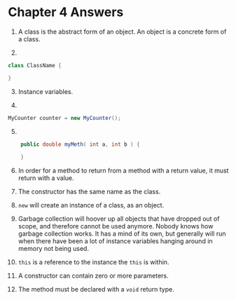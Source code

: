 # Chapter 4 Answers

1) A class is the abstract form of an object. An object is a concrete form of a class.

2) 
```java
class ClassName {

}
```

3) Instance variables.

4) 
```java
MyCounter counter = new MyCounter();
``` 

5)
```java
	public double myMeth( int a, int b ) {
	
	}
```

6) In order for a method to return from a method with a return value, it must return with a value.

7) The constructor has the same name as the class.

8) `new` will create an instance of a class, as an object.

9) Garbage collection will hoover up all objects that have dropped out of scope, and therefore cannot be used anymore. 
Nobody knows how garbage collection works. It has a mind of its own, but generally will run when there have been a lot of instance variables hanging around in memory not being used.

10) `this` is a reference to the instance the `this` is within.

11) A constructor can contain zero or more parameters.

12) The method must be declared with a `void` return type.	